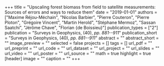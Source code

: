 +++
title = "Upscaling forest biomass from field to satellite measurements: Sources of errors and ways to reduce them"
date = "2019-01-01"
authors = ["Maxime Réjou-Méchain", "Nicolas Barbier", "Pierre Couteron", "Pierre Ploton", "Grégoire Vincent", "Martin Herold", "Stéphane Mermoz", "Sassan Saatchi", "Jérôme Chave", "Florian {de Boissieu}"]
publication_types = ["2"]
publication = "Surveys in Geophysics, (40), _pp. 881--911_"
publication_short = "Surveys in Geophysics, (40), _pp. 881--911_"
abstract = ""
abstract_short = ""
image_preview = ""
selected = false
projects = []
tags = []
url_pdf = ""
url_preprint = ""
url_code = ""
url_dataset = ""
url_project = ""
url_slides = ""
url_video = ""
url_poster = ""
url_source = ""
math = true
highlight = true
[header]
image = ""
caption = ""
+++
